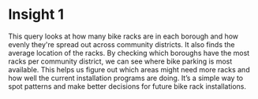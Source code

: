 # Insight 1

This query looks at how many bike racks are in each borough and how evenly they're spread out across community districts. It also finds the average location of the racks. By checking which boroughs have the most racks per community district, we can see where bike parking is most available. This helps us figure out which areas might need more racks and how well the current installation programs are doing. It’s a simple way to spot patterns and make better decisions for future bike rack installations.
